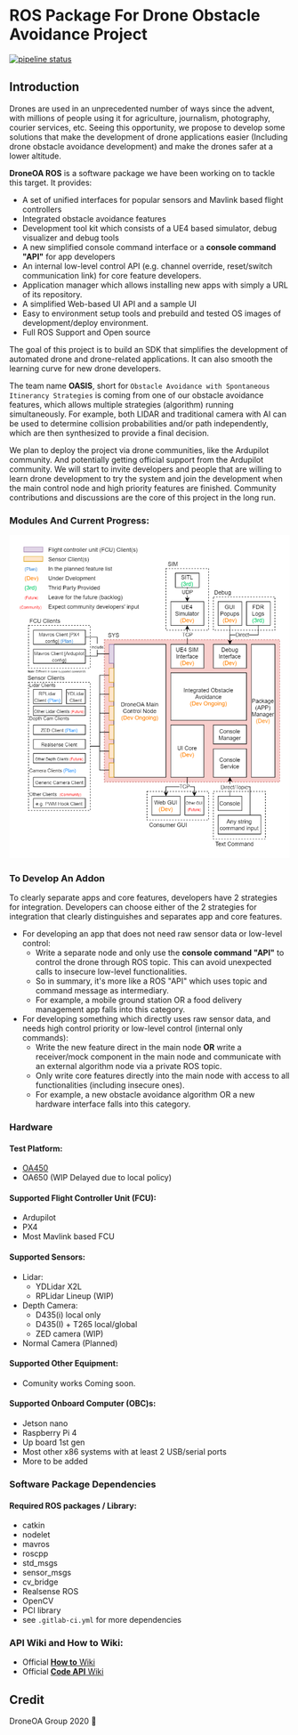# ROS Package For Drone Obstacle Avoidance Project

[![pipeline status](https://gitlab.tuotuogzs.com/droneoa/droneoa_ros/badges/master/pipeline.svg)](https://gitlab.tuotuogzs.com/droneoa/droneoa_ros/commits/master)

## Introduction
Drones are used in an unprecedented number of ways since the advent, with millions of people using it for agriculture, journalism, photography, courier services, etc. Seeing this opportunity, we propose to develop some solutions that make the development of drone applications easier (Including drone obstacle avoidance development) and make the drones safer at a lower altitude.

**DroneOA ROS** is a software package we have been working on to tackle this target. It provides:

- A set of unified interfaces for popular sensors and Mavlink based flight controllers
- Integrated obstacle avoidance features
- Development tool kit which consists of a UE4 based simulator, debug visualizer and debug tools
- A new simplified console command interface or a **console command "API"** for app developers
- An internal low-level control API (e.g. channel override, reset/switch communication link) for core feature developers.
- Application manager which allows installing new apps with simply a URL of its repository.
- A simplified Web-based UI API and a sample UI
- Easy to environment setup tools and prebuild and tested OS images of development/deploy environment.
- Full ROS Support and Open source

The goal of this project is to build an SDK that simplifies the development of automated drone and drone-related applications. It can also smooth the learning curve for new drone developers.

The team name **OASIS**, short for `Obstacle Avoidance with Spontaneous Itinerancy Strategies` is coming from one of our obstacle avoidance features, which allows multiple strategies (algorithm) running simultaneously. For example, both LIDAR and traditional camera with AI can be used to determine collision probabilities and/or path independently, which are then synthesized to provide a final decision.

We plan to deploy the project via drone communities, like the Ardupilot community. And potentially getting official support from the Ardupilot community. We will start to invite developers and people that are willing to learn drone development to try the system and join the development when the main control node and high priority features are finished. Community contributions and discussions are the core of this project in the long run.

### Modules And Current Progress:
![Top-Level Architecture](docs/HighArchitecture.png)

### To Develop An Addon
To clearly separate apps and core features, developers have 2 strategies for integration.
Developers can choose either of the 2 strategies for integration that clearly distinguishes and separates app and core features.
- For developing an app that does not need raw sensor data or low-level control:
  - Write a separate node and only use the **console command "API"** to control the drone through ROS topic. This can avoid unexpected calls to insecure low-level functionalities.
  - So in summary, it's more like a ROS "API" which uses topic and command message as intermediary.
  - For example, a mobile ground station OR a food delivery management app falls into this category.
- For developing something which directly uses raw sensor data, and needs high control priority or low-level control (internal only commands):
  - Write the new feature direct in the main node **OR** write a receiver/mock component in the main node and communicate with an external algorithm node via a private ROS topic. 
  - Only write core features directly into the main node with access to all functionalities (including insecure ones).
  - For example, a new obstacle avoidance algorithm OR a new hardware interface falls into this category.

### Hardware

#### Test Platform:
- [OA450](https://gitlab.tuotuogzs.com/droneoa/droneoa_ros/wikis/Test-Vehicle-OA450)
- OA650 (WIP Delayed due to local policy)

#### Supported Flight Controller Unit (FCU):
- Ardupilot
- PX4
- Most Mavlink based FCU

#### Supported Sensors:
- Lidar:
    - YDLidar X2L
    - RPLidar Lineup (WIP)
- Depth Camera:
    - D435(i) local only
    - D435(I) + T265 local/global
    - ZED camera (WIP)
- Normal Camera (Planned)

#### Supported Other Equipment:
- Comunity works Coming soon.

#### Supported Onboard Computer (OBC)s:
- Jetson nano
- Raspberry Pi 4
- Up board 1st gen
- Most other x86 systems with at least 2 USB/serial ports
- More to be added

### Software Package Dependencies
#### Required ROS packages / Library:

- catkin
- nodelet
- mavros
- roscpp
- std_msgs
- sensor_msgs
- cv_bridge
- Realsense ROS
- OpenCV
- PCI library
- see `.gitlab-ci.yml` for more dependencies

### API Wiki and How to Wiki:
- Official [**How to** Wiki](http://droneoa.tuotuogzs.net/droneoa_gitbook) 
- Official [**Code API** Wiki](http://droneoa.tuotuogzs.net/droneoa-api-wiki) 

## Credit
DroneOA Group 2020 :palm_tree:

